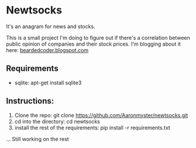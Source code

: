 Newtsocks
=========

It's an anagram for news and stocks.

This is a small project I'm doing to figure out if there's a correlation between public opinion of companies and their stock prices. I'm blogging about it here: [beardedcoder.blogspot.com](http://beardedcoder.blogspot.com/2014/08/data-mining-news-and-stock-market.html)

Requirements
------------
* sqlite: apt-get install sqlite3

Instructions:
-------------
1. Clone the repo: git clone https://github.com/Aaronmyster/newtsocks.git
2. cd into the directory: cd newtsocks
3. install the rest of the requirements: pip install -r requirements.txt

... Still working on the rest